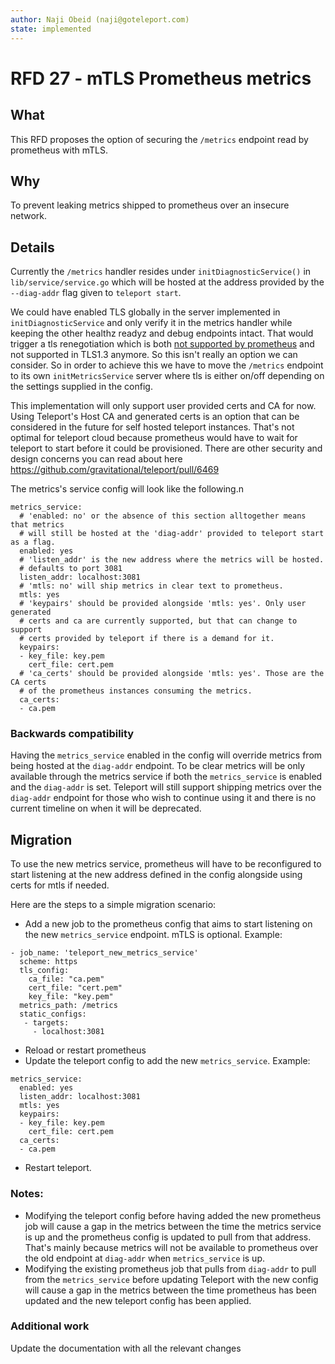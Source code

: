 ```yaml
---
author: Naji Obeid (naji@goteleport.com)
state: implemented
---
```


# RFD 27 - mTLS Prometheus metrics


## What

This RFD proposes the option of securing the `/metrics` endpoint read by prometheus with mTLS.


## Why

To prevent leaking metrics shipped to prometheus over an insecure network.


## Details

Currently the `/metrics` handler resides under `initDiagnosticService()` in `lib/service/service.go` which will be hosted at the address provided by the `--diag-addr` flag given to `teleport start`.

We could have enabled TLS globally in the server implemented in `initDiagnosticService` and only verify it in the metrics handler while keeping the other healthz readyz and debug endpoints intact. That would trigger a tls renegotiation which is both [not supported by prometheus](https://github.com/prometheus/prometheus/issues/1998) and not supported in TLS1.3 anymore. So this isn't really an option we can consider.
So in order to achieve this we have to move the `/metrics` endpoint to its own `initMetricsService` server where tls is either on/off depending on the settings supplied in the config.

This implementation will only support user provided certs and CA for now.
Using Teleport's Host CA and generated certs is an option that can be considered in the future for self hosted teleport instances. That's not optimal for teleport cloud because prometheus would have to wait for teleport to start before it could be provisioned.
There are other security and design concerns you can read about here https://github.com/gravitational/teleport/pull/6469

The metrics's service config will look like the following.n
```
metrics_service:
  # 'enabled: no' or the absence of this section alltogether means that metrics
  # will still be hosted at the 'diag-addr' provided to teleport start as a flag.
  enabled: yes
  # 'listen_addr' is the new address where the metrics will be hosted.
  # defaults to port 3081
  listen_addr: localhost:3081
  # 'mtls: no' will ship metrics in clear text to prometheus.
  mtls: yes
  # 'keypairs' should be provided alongside 'mtls: yes'. Only user generated
  # certs and ca are currently supported, but that can change to support
  # certs provided by teleport if there is a demand for it.
  keypairs:
  - key_file: key.pem
    cert_file: cert.pem
  # 'ca_certs' should be provided alongside 'mtls: yes'. Those are the CA certs
  # of the prometheus instances consuming the metrics.
  ca_certs:
  - ca.pem
```


### Backwards compatibility

Having the `metrics_service` enabled in the config will override metrics from being hosted at the `diag-addr` endpoint.
To be clear metrics will be only available through the metrics service if both the `metrics_service` is enabled and the `diag-addr` is set.
Teleport will still support shipping metrics over the `diag-addr` endpoint for those who wish to continue using it and there is no current timeline on when it will be deprecated.


## Migration

To use the new metrics service, prometheus will have to be reconfigured to start listening at the new address defined in the config alongside using certs for mtls if needed.

Here are the steps to a simple migration scenario:
- Add a new job to the prometheus config that aims to start listening on the new `metrics_service` endpoint. mTLS is optional. Example:
```
- job_name: 'teleport_new_metrics_service'
  scheme: https
  tls_config:
    ca_file: "ca.pem"
    cert_file: "cert.pem"
    key_file: "key.pem"
  metrics_path: /metrics
  static_configs:
   - targets:
     - localhost:3081
```
- Reload or restart prometheus
- Update the teleport config to add the new `metrics_service`. Example:
```
metrics_service:
  enabled: yes
  listen_addr: localhost:3081
  mtls: yes
  keypairs:
  - key_file: key.pem
    cert_file: cert.pem
  ca_certs:
  - ca.pem
```
- Restart teleport.

### Notes:
- Modifying the teleport config before having added the new prometheus job will cause a gap in the metrics between the time the metrics service is up and the prometheus config is updated to pull from that address. That's mainly because metrics will not be available to prometheus over the old endpoint at `diag-addr` when `metrics_service` is up.
- Modifying the existing prometheus job that pulls from `diag-addr` to pull from the `metrics_service` before updating Teleport with the new config will cause a gap in the metrics between the time prometheus has been updated and the new teleport config has been applied.


### Additional work

Update the documentation with all the relevant changes

